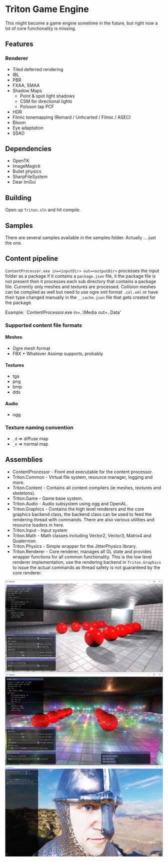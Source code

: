 Triton Game Engine
=====================
This might become a game engine sometime in the future, but right now a lot of core functionality is missing.

## Features

### Renderer
* Tiled deferred rendering
* IBL
* PBR
* FXAA, SMAA
* Shadow Maps
    * Point & spot light shadows
    * CSM for directional lights
    * Poisson tap PCF
* HDR
* Filmic tonemapping (Reinard / Unhcarted / Filmic / ASEC)
* Bloom
* Eye adaptation
* SSAO

## Dependencies
* OpenTK
* ImageMagick
* Bullet physics
* SharpFileSystem
* Dear ImGui

## Building
Open up `Triton.sln` and hit compile.

## Samples
There are several samples available in the samples folder. Actually ... just the one.

## Content pipeline
`ContentProcessor.exe in=<inputDir> out=<outputDir>` processes the input folder as a package if it contains a `package.json` file, it the package file is not present then it processes each sub directory that contains a package file. Currently only meshes and textures are processed. Collision meshes can be compiled as well but need to use ogre xml format `.col.xml` or have their type changed manually in the `__cache.json` file that gets created for the package.

Example: `ContentProcessor.exe in=..\Media out=..Data'

### Supported content file formats
#### Meshes
* Ogre mesh format
* FBX + Whatever Assimp supports, probably

#### Textures
* tga
* png
* bmp
* dds

#### Audio
* ogg

### Texture naming convention
* `_d` => diffuse map
* `_n` => normal map

## Assemblies
* ContentProcessor - Front end executable for the content processor.
* Triton.Common - Virtual file system, resource manager, logging and more.
* Triton.Content - Contains all content compilers (ie meshes, textures and skeletons).
* Triton.Game - Game base system.
* Triton.Audio - Audio subsystem using ogg and OpenAL.
* Triton.Graphics - Contains the high level renderers and the core graphics backend class, the backend class can be used to feed the rendering thread with commands. There are also various utilities and resource loaders in here.
* Triton.Input - Input system
* Triton.Math - Math classes including Vector2, Vector3, Matrix4 and Quaternion.
* Triton.Physics - Simple wrapper for the JitterPhysics library.
* Triton.Renderer - Core renderer, manages all GL state and provides wrapper functions for all common functionality. This is the low level renderer implementation, use the rendering backend in `Triton.Graphics` to issue the actual commands as thread safety is not guaranteed by the core renderer.

![Cewl screenshot](screenshot.jpg?raw=true "Basic Scene Sample")
![Cewl screenshot](screenshot2.jpg?raw=true "Tiled deferred lighting")
![Cewl screenshot](screenshot_modelviewer.jpg?raw=true "Model viewer")
